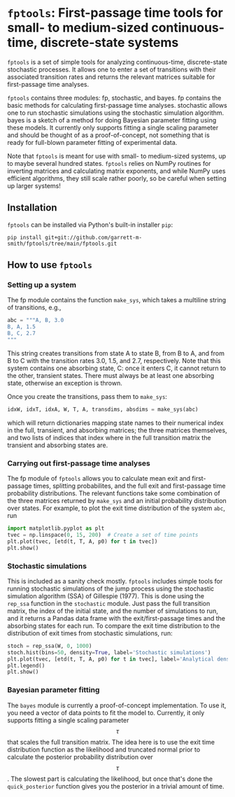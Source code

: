 # `fptools`: First-passage time tools for small- to medium-sized continuous-time, discrete-state systems

`fptools` is a set of simple tools for analyzing continuous-time, discrete-state
stochastic processes. It allows one to enter a set of transitions with their
associated transition rates and returns the relevant matrices suitable for
first-passage time analyses.

`fptools` contains three modules: fp, stochastic, and bayes. fp contains the
basic methods for calculating first-passage time analyses. stochastic allows
one to run stochastic simulations using the stochastic simulation algorithm.
bayes is a sketch of a method for doing Bayesian parameter fitting using these
models. It currently only supports fitting a single scaling parameter and
should be thought of as a proof-of-concept, not something that is ready for
full-blown parameter fitting of experimental data.

Note that `fptools` is meant for use with small- to medium-sized systems, up to
maybe several hundred states. `fptools` relies on NumPy routines for inverting
matrices and calculating matrix exponents, and while NumPy uses efficient
algorithms, they still scale rather poorly, so be careful when setting up
larger systems!

## Installation
`fptools` can be installed via Python's built-in installer `pip`:
```
pip install git+git://github.com/garrett-m-smith/fptools/tree/main/fptools.git
```

## How to use `fptools`
### Setting up a system
The fp module contains the function `make_sys`, which takes a multiline string
of transitions, e.g.,
```python
abc = """A, B, 3.0
B, A, 1.5
B, C, 2.7
"""
```
This string creates transitions from state A to state B, from B to A, and from
B to C with the transition rates 3.0, 1.5, and 2.7, respectively. Note that
this system contains one absorbing state, C: once it enters C, it cannot return
to the other, transient states. There must always be at least one absorbing
state, otherwise an exception is thrown.

Once you create the transitions, pass them to `make_sys`:
```python
idxW, idxT, idxA, W, T, A, transdims, absdims = make_sys(abc)
```
which will return dictionaries mapping state names to their numerical index in
the full, transient, and absorbing matrices; the three matrices themselves, and
two lists of indices that index where in the full transition matrix the
transient and absorbing states are.

### Carrying out first-passage time analyses
The fp module of `fptools` allows you to calculate mean exit and first-passage
times, splitting probabilites, and the full exit and first-passage time
probability distributions. The relevant functions take some combination of the
three matrices returned by `make_sys` and an initial probability distribution
over states. For example, to plot the exit time distribution of the system `abc`, run
```python
import matplotlib.pyplot as plt
tvec = np.linspace(0, 15, 200)  # Create a set of time points
plt.plot(tvec, [etd(t, T, A, p0) for t in tvec])
plt.show()
```

### Stochastic simulations
This is included as a sanity check mostly. `fptools` includes simple tools for
running stochastic simulations of the jump process using the stochastic
simulation algorithm (SSA) of Gillespie (1977). This is done using the `rep_ssa`
function in the `stochastic` module. Just pass the full transition matrix, the
index of the initial state, and the number of simulations to run, and it
returns a Pandas data frame with the exit/first-passage times and the absorbing
states for each run. To compare the exit time distribution to the distribution
of exit times from stochastic simulations, run:
```python
stoch = rep_ssa(W, 0, 1000)
stoch.hist(bins=50, density=True, label='Stochastic simulations')
plt.plot(tvec, [etd(t, T, A, p0) for t in tvec], label='Analytical density')
plt.legend()
plt.show()
```

### Bayesian parameter fitting
The `bayes` module is currently a proof-of-concept implementation. To use it,
you need a vector of data points to fit the model to. Currently, it only
supports fitting a single scaling parameter $$\tau$$ that scales the full
transition matrix. The idea here is to use the exit time distribution function
as the likelihood and truncated normal prior to calculate the posterior
probability distribution over $$\tau$$. The slowest part is calculating the
likelihood, but once that's done the `quick_posterior` function gives you the
posterior in a trivial amount of time.



